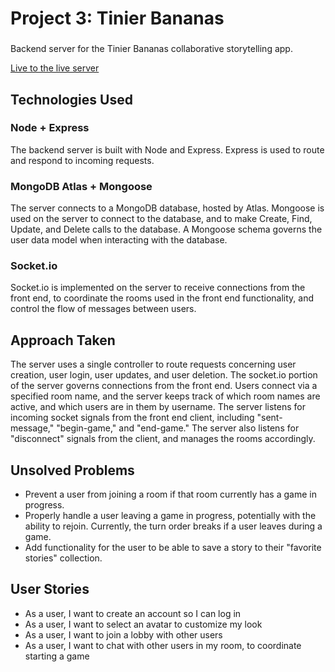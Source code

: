 # Project 3: Tinier Bananas


###

Backend server for the Tinier Bananas collaborative storytelling app.

[Live to the live server](http://thawing-scrubland-60943.herokuapp.com/)

## Technologies Used

### Node + Express

The backend server is built with Node and Express. Express is used to route and respond to incoming requests.

### MongoDB Atlas + Mongoose

The server connects to a MongoDB database, hosted by Atlas. Mongoose is used on the server to connect to the database, and to make Create, Find, Update, and Delete calls to the database. A Mongoose schema governs the user data model when interacting with the database.

### Socket.io

Socket.io is implemented on the server to receive connections from the front end, to coordinate the rooms used in the front end functionality, and control the flow of messages between users.

###

## Approach Taken

The server uses a single controller to route requests concerning user creation, user login, user updates, and user deletion. The socket.io portion of the server governs connections from the front end. Users connect via a specified room name, and the server keeps track of which room names are active, and which users are in them by username. The server listens for incoming socket signals from the front end client, including "sent-message," "begin-game," and "end-game." The server also listens for "disconnect" signals from the client, and manages the rooms accordingly.

###

## Unsolved Problems

- Prevent a user from joining a room if that room currently has a game in progress.
- Properly handle a user leaving a game in progress, potentially with the ability to rejoin. Currently, the turn order breaks if a user leaves during a game.
- Add functionality for the user to be able to save a story to their "favorite stories" collection.

###

## User Stories

- As a user, I want to create an account so I can log in
- As a user, I want to select an avatar to customize my look
- As a user, I want to join a lobby with other users
- As a user, I want to chat with other users in my room, to coordinate starting a game

